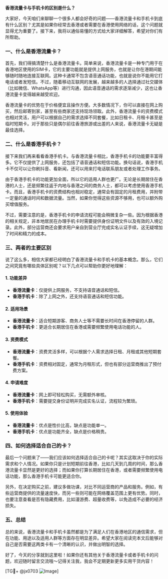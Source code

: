 **香港流量卡与手机卡的区别是什么？**

大家好，今天咱们来聊聊一个很多人都会好奇的问题——香港流量卡和手机卡到底有什么区别？尤其是如果你经常去香港或者需要在香港使用网络的话，这个问题就显得尤为重要了。接下来，我将以通俗易懂的方式给大家详细解答，希望对你们有所帮助。

### 一、什么是香港流量卡？

首先，我们得搞清楚什么是香港流量卡。简单来说，香港流量卡是一种专门用于在香港地区使用的SIM卡，它的主要功能就是提供上网服务，也就是让你在港期间能够随时随地连接互联网。这种卡通常不包含语音通话功能，也就是说你不能用它打电话或者发短信。不过，随着移动互联网的发展，越来越多的人选择通过社交媒体（比如微信、WhatsApp等）进行沟通，因此语音通话的需求逐渐减少，这也让香港流量卡变得越来越受欢迎。

香港流量卡的优势在于价格便宜且操作方便。大多数情况下，你可以直接在网上购买，然后邮寄到家，甚至有些商家还支持现场领取。此外，香港流量卡的资费模式也相对灵活，用户可以根据自己的需求选择不同套餐，比如日租卡、月租卡甚至是临时短期卡。对于那些只是偶尔前往香港旅游或出差的人来说，香港流量卡无疑是最佳选择。

### 二、什么是香港手机卡？

接下来我们再来看看香港手机卡。与香港流量卡相比，香港手机卡的功能要丰富得多。它不仅提供了上网服务，还包括了语音通话和短信功能。换句话说，香港手机卡不仅可以让你刷抖音、看新闻，还可以用来打电话联系朋友或者处理工作事务。

由于香港手机卡的功能更加全面，所以它的适用人群也更广。无论是长期居住在香港的人士，还是频繁往返于内地与香港之间的商务人士，都可以考虑使用香港手机卡。而且，香港手机卡的资费结构也相对稳定，通常会有固定的月租费用，并附带一定量的通话时间和数据流量。当然，如果你觉得这些资源不够用，也可以额外购买增值服务。

不过，需要注意的是，香港手机卡的申请流程可能会稍微复杂一些。因为根据香港的相关规定，非本地居民在办理手机卡时需要提供身份证明文件以及有效的入境记录。此外，部分运营商还会要求用户亲自到营业厅完成实名认证手续，这无疑增加了时间和精力的成本。

### 三、两者的主要区别

说了这么多，相信大家都已经明白了香港流量卡和手机卡的基本概念。那么，它们之间究竟有哪些具体区别呢？以下几点可以帮助你更好地理解：

#### 1. 功能差异
- **香港流量卡**：仅提供上网服务，不支持语音通话和短信。
- **香港手机卡**：除了上网之外，还支持语音通话和短信功能。

#### 2. 适用场景
- **香港流量卡**：适合短期游客、商务人士等不需要长时间在香港停留的人群。
- **香港手机卡**：更适合长期居住在香港或需要频繁使用电话功能的人。

#### 3. 资费模式
- **香港流量卡**：资费灵活多样，可以根据个人需求选择日租、月租或其他短期套餐。
- **香港手机卡**：资费相对固定，通常为月租形式，但也有部分运营商推出了预付费方案。

#### 4. 申请难度
- **香港流量卡**：网上即可轻松购买，无需额外审核。
- **香港手机卡**：需要提交身份证明并完成实名认证，流程较为繁琐。

#### 5. 使用体验
- **香港流量卡**：优点是性价比高，缺点是功能单一。
- **香港手机卡**：优点是功能齐全，缺点是价格稍贵。

### 四、如何选择适合自己的卡？

最后一个问题来了——我们应该如何选择适合自己的卡呢？其实这取决于你的实际需求和个人情况。如果你只是计划短期前往香港，比如几天到几周的时间，那么香港流量卡显然是更好的选择；而如果你打算长期居住在香港，或者需要频繁使用电话功能，那么香港手机卡可能更适合你。

另外，在决定购买之前，建议多做功课，对比不同运营商的产品和服务。例如，有些运营商提供的流量速度快，而另一些则可能在网络覆盖范围上更有优势。同时，也要注意查看是否有隐藏费用，比如漫游费、超量收费等，以免造成不必要的经济损失。

### 五、总结

总的来说，香港流量卡和手机卡虽然都是为了满足人们在香港地区的通信需求，但在功能、用途以及适用人群等方面存在明显差异。希望大家在阅读完本文后能够对自己是否需要这两类卡有一个清晰的认识，并做出明智的选择。

好了，今天的分享就到这里啦！如果你还有其他关于香港流量卡或者手机卡的问题，欢迎随时留言交流哦～记得关注我，我会不定期更新更多实用干货内容！

[TG💪+ @jx0703 ![Image](https://github.com/user-attachments/assets/dbca1d08-cadb-493c-b0ec-ad6f7a83f270)]